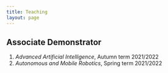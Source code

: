 ```yaml
---
title: Teaching
layout: page
---
```


<h2>Associate Demonstrator</h2>
<ol>
    <li>
        <div><em>Advanced Artificial Intelligence</em>, Autumn term 2021/2022</div>
    </li>
    <li>
        <div><em>Autonomous and Mobile Robotics</em>, Spring term 2021/2022</div>
    </li>
</ol>
